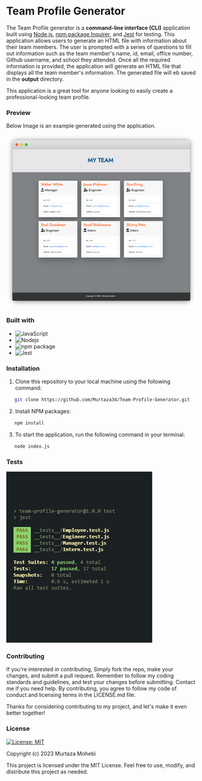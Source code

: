 # Team Profile Generator

The Team Profile generator is a **command-line interface (CLI)** application built using [Node.js](https://nodejs.org/en/), [npm package Inquirer](https://www.npmjs.com/package/inquirer), and [Jest](https://jestjs.io) for testing. This application allows users to generate an HTML file with information about their team members. The user is prompted with a series of questions to fill out information such as the team member's name, id, email, office number, Github username, and school they attended. Once all the required information is provided, the application will generate an HTML file that displays all the team member's information. The generated file will eb saved in the **output** directory. 

This application is a great tool for anyone looking to easily create a professional-looking team profile.

### Preview

Below Image is an example  generated using the application.

![App Screenshot](./Assets/frame_generic_light.png)

### Built with

- ![JavaScript](https://img.shields.io/badge/JavaScript-323330?style=for-the-badge&logo=javascript&logoColor=F7DF1E)
- ![Nodejs](https://img.shields.io/badge/Node.js-339933?style=for-the-badge&logo=nodedotjs&logoColor=white)
- ![npm package](https://img.shields.io/badge/npm-CB3837?style=for-the-badge&logo=npm&logoColor=white)
- ![Jest](https://img.shields.io/badge/-jest-%23C21325?style=for-the-badge&logo=jest&logoColor=white)

### Installation

1. Clone this repository to your local machine using the following command:

```sh
   git clone https://github.com/Murtaza34/Team-Profile-Generator.git
```

2. Install NPM packages:

```sh
   npm install
```

3. To start the application, run the following command in your terminal:

```sh
   node index.js
```

### Tests

![App Screenshot](./Assets//tests.jpg)

### Contributing

If you're interested in contributing, Simply fork the repo, make your changes, and submit a pull request. Remember to follow my coding standards and guidelines, and test your changes before submitting. Contact me if you need help. By contributing, you agree to follow my code of conduct and licensing terms in the LICENSE.md file.

Thanks for considering contributing to my project, and let's make it even better together!

### License

[![License: MIT](https://img.shields.io/badge/License-MIT-yellow.svg)](https://opensource.org/licenses/MIT)

Copyright (c) 2023 Murtaza Mohebi

This project is licensed under the MIT License. Feel free to use, modify, and distribute this project as needed.